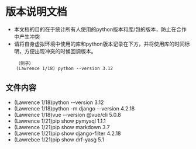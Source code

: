 # 版本说明文档
* 本文档的目的在于统计所有人使用的python版本和库/包的版本，防止在合作中产生冲突
* 请将自身虚拟环境中使用的库和python版本记录在下方，并将使用库的时间标明，方便出现冲突的时候回调版本。
```
    （例子）
    (Lawrence 1/18) python --version 3.12
```
## 文件内容
- (Lawrence 1/18)python --version 3.12
- (Lawrence 1/18)python -m django --version 4.2.18
- (Lawrence 1/18)vue --version @vue/cli 5.0.8
- (Lawrence 1/21)pip show pymysql 1.1.1
- (Lawrence 1/21)pip show markdown 3.7
- (Lawrence 1/21)pip show django-filter 4.2.18
- (Lawrebce 1/21)pip show drf-yasg 5.1